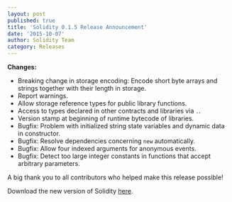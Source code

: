```yaml
---
layout: post
published: true
title: 'Solidity 0.1.5 Release Announcement'
date: '2015-10-07'
author: Solidity Team
category: Releases
---
```


**Changes:**
- Breaking change in storage encoding: Encode short byte arrays and strings together with their length in storage.
- Report warnings.
- Allow storage reference types for public library functions.
- Access to types declared in other contracts and libraries via `.`.
- Version stamp at beginning of runtime bytecode of libraries.
- Bugfix: Problem with initialized string state variables and dynamic data in constructor.
- Bugfix: Resolve dependencies concerning `new` automatically.
- Bugfix: Allow four indexed arguments for anonymous events.
- Bugfix: Detect too large integer constants in functions that accept arbitrary parameters.


A big thank you to all contributors who helped make this release possible!

Download the new version of Solidity [here](https://github.com/ethereum/solidity/releases/tag/v0.1.5).
  